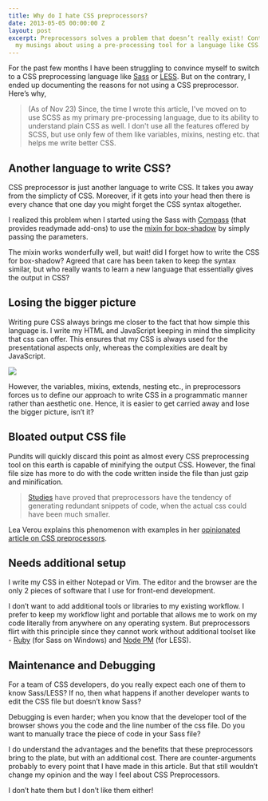 ```yaml
---
title: Why do I hate CSS preprocessors?
date: 2013-05-05 00:00:00 Z
layout: post
excerpt: Preprocessors solves a problem that doesn’t really exist! Continue reading
  my musings about using a pre-processing tool for a language like CSS.
---
```


For the past few months I have been struggling to convince myself to switch to a CSS preprocessing language like [Sass](http://sass-lang.com/) or [LESS](http://www.lesscss.org/). But on the contrary, I ended up documenting the reasons for not using a CSS preprocessor. Here’s why,

> (As of Nov 23) Since, the time I wrote this article, I've moved on to use SCSS as my primary pre-processing language, due to its ability to understand plain CSS as well. I don't use all the features offered by SCSS, but use only few of them like variables, mixins, nesting etc. that helps me write better CSS.

## Another language to write CSS?

CSS preprocessor is just another language to write CSS. It takes you away from the simplicty of CSS. Moreover, if it gets into your head then there is every chance that one day you might forget the CSS syntax altogether.

I realized this problem when I started using the Sass with [Compass](http://compass-style.org/) (that provides readymade add-ons) to use the [mixin for box-shadow](http://compass-style.org/reference/compass/css3/box_shadow/) by simply passing the parameters.

The mixin works wonderfully well, but wait! did I forget how to write the CSS for box-shadow? Agreed that care has been taken to keep the syntax similar, but who really wants to learn a new language that essentially gives the output in CSS?

## Losing the bigger picture

Writing pure CSS always brings me closer to the fact that how simple this language is. I write my HTML and JavaScript keeping in mind the simplicity that css can offer. This ensures that my CSS is always used for the presentational aspects only, whereas the complexities are dealt by JavaScript.

![](https://d262ilb51hltx0.cloudfront.net/fit/t/1800/756/0*MIhIq2HVG_osB0mU.jpeg)

However, the variables, mixins, extends, nesting etc., in preprocessors forces us to define our approach to write CSS in a programmatic manner rather than aesthetic one. Hence, it is easier to get carried away and lose the bigger picture, isn’t it?

## Bloated output CSS file

Pundits will quickly discard this point as almost every CSS preprocessing tool on this earth is capable of minifying the output CSS. However, the final file size has more to do with the code written inside the file than just gzip and minification.

> [Studies]() have proved that preprocessors have the tendency of generating redundant snippets of code, when the actual css could have been much smaller.

Lea Verou explains this phenomenon with examples in her [opinionated article on CSS preprocessors](http://lea.verou.me/2011/03/on-css-preprocessors/).

## Needs additional setup

I write my CSS in either Notepad or Vim. The editor and the browser are the only 2 pieces of software that I use for front-end development.

I don’t want to add additional tools or libraries to my existing workflow. I prefer to keep my workflow light and portable that allows me to work on my code literally from anywhere on any operating system. But preprocessors flirt with this principle since they cannot work without additional toolset like - [Ruby](https://www.ruby-lang.org/en/) (for Sass on Windows) and [Node PM](http://nodejs.org/) (for LESS).

## Maintenance and Debugging

For a team of CSS developers, do you really expect each one of them to know Sass/LESS? If no, then what happens if another developer wants to edit the CSS file but doesn’t know Sass?

Debugging is even harder; when you know that the developer tool of the browser shows you the code and the line number of the css file. Do you want to manually trace the piece of code in your Sass file?

I do understand the advantages and the benefits that these preprocessors bring to the plate, but with an additional cost. There are counter-arguments probably to every point that I have made in this article. But that still wouldn’t change my opinion and the way I feel about CSS Preprocessors.

I don’t hate them but I don’t like them either!